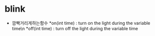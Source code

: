 # blink
* 깜빡거리게하는함수
*on(int time)   : turn on  the light during the variable time\n
*off(int time)  : turn off the light during the variable time
